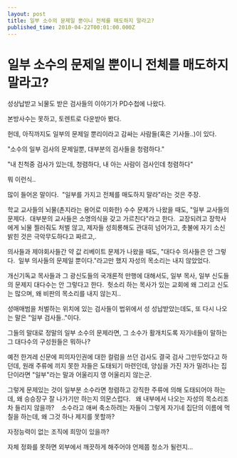 ```yaml
---
layout: post
title: 일부 소수의 문제일 뿐이니 전체를 매도하지 말라고?
published_time: 2010-04-22T00:01:00.000Z
---
```


# 일부 소수의 문제일 뿐이니 전체를 매도하지 말라고?


성상납받고 뇌물도 받은 검사들의 이야기가 PD수첩에 나왔다.

본방사수는 못하고, 토렌트로 다운받아 봤다.

헌데, 아직까지도 일부의 문제일 뿐리이라고 감싸는 사람들(혹은 기사들..)이 있다.

"소수의 일부 검사의 문제일뿐, 대부분의 검사들을 청렴하다."

"내 친척중 검사가 있는데, 청렴하다, 내 아는 사람이 검사인데 청렴하다"

뭐 이런식..

많이 들어온 말이다.  "일부를 가지고 전체를 매도하지 말라"라는 것은 주장.

학교 교사들의 뇌물(촌지라는 용어로 미화한) 수수 문제가 나왔을 때도, "일부 교사들의 문제다.  대부분의 교사들은 소명의식을 갖고 가르친다"라고 한다.  교장되려고 장학사에게 뇌물 찔러줘도 처벌 않고, 제자들 성희롱해도 관대히 넘어가고, 촛불에 자기 소신 밝힌 것은 극악무도하다고 짜르고,.

의사들과 제야회사들간 약 값 리베이트 문제가 나왔을 때도, "대다수 의사들은 안 그렇다.  일부 의사들의 문제일 뿐이다."라고만 했지 자성의 목소리는 내지 않았었다.

개신기독교 목사들과 그 광신도들의 국개론적 만행에 대해서도, 일부 목사, 일부 신도들의 문제지 대다수는 안 그렇다고 한다.  헛소리 하는 목사가 있는 교회에 왜 그리고 신도는 많으며, 왜 비판의 목소리를 내지 않는지..

성매매범을 처벌하는 위치에 있는 검사들이 법위에서 성 성납받았는데도, 또 다시 나오는 말은 "일부 검사들.."이다.

그들의 말대로 정말의 일부 소수의 문제라면, 그 소수가 활개치도록 자기네들이 말하는 그 대다수의 구성원들은 뭐하나?

예전 한겨레 신문에 피의자인권에 대한 컬럼을 쓰던 검사도 결국 검사 그만두었다고 하던데, 원래 주류에 끼지 못한 자들은 도태되기 마련인데, 양심을 가진 자가 밀려나는 집단이라면 "일부"라는 말과 어울리지 영 어울리지 않는군.

그렇게 문제있는 것이 일부분 소수라면 청렴하고 강직한 주류에 의해 도태되어야 하는데, 왜 승승장구 잘 나가기만 하는지 의문스럽다.   왜 내부에서 나오는 자성의 목소리조차 들리지 않을까?    소수라고 애써 축소하려는 자들이 그렇게 자기네 집단의 이름에 먹칠을 하는데, 왜 그것 하나 제지를 못할까?

자정능력이 없는 조직에 희망이 있을까?

자체 정화를 못하면 외부에서 깨끗하게 해주어야 언제쯤 청소가 될런지...

